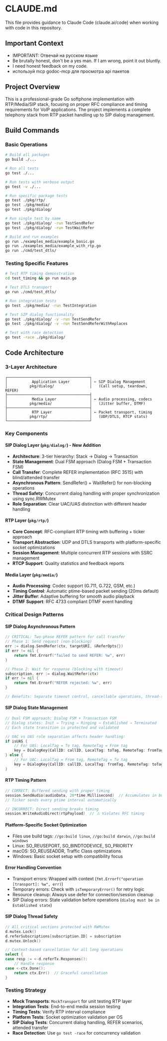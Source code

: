 # CLAUDE.md

This file provides guidance to Claude Code (claude.ai/code) when working with code in this repository.

## Important Context
- IMPORTANT: Отвечай на русском языке
- Be brutally honest, don't be a yes man. If I am wrong, point it out bluntly.
- I need honest feedback on my code.
- используй mcp godoc-mcp для просмотра api пакетов

## Project Overview
This is a professional-grade Go softphone implementation with RTP/Media/SIP stack, focusing on proper RFC compliance and timing requirements for VoIP applications. The project implements a complete telephony stack from RTP packet handling up to SIP dialog management.

## Build Commands

### Basic Operations
```bash
# Build all packages
go build ./...

# Run all tests
go test ./...

# Run tests with verbose output
go test -v ./...

# Run specific package tests
go test ./pkg/rtp/
go test ./pkg/media/
go test ./pkg/dialog/

# Run single test by name
go test ./pkg/dialog/ -run TestSendRefer
go test ./pkg/dialog/ -run TestWaitRefer

# Build and run examples
go run ./examples_media/example_basic.go
go run ./examples_media/example_with_rtp.go
go run ./cmd/test_dtls/
```

### Testing Specific Features
```bash
# Test RTP timing demonstration
cd test_timing && go run main.go

# Test DTLS transport
go run ./cmd/test_dtls/

# Run integration tests
go test ./pkg/media/ -run TestIntegration

# Test SIP dialog functionality
go test ./pkg/dialog/ -v -run TestSendRefer
go test ./pkg/dialog/ -v -run TestSendReferWithReplaces

# Test with race detection
go test -race ./pkg/dialog/
```

## Code Architecture

### 3-Layer Architecture
```
┌─────────────────────────────────────┐
│           Application Layer         │ ← SIP Dialog Management
│          pkg/dialog/                │   (Call setup, teardown, REFER)
├─────────────────────────────────────┤
│           Media Layer               │ ← Audio processing, codecs
│          pkg/media/                 │   (Jitter buffer, DTMF)
├─────────────────────────────────────┤
│           RTP Layer                 │ ← Packet transport, timing
│          pkg/rtp/                   │   (UDP/DTLS, RTCP stats)
└─────────────────────────────────────┘
```

### Key Components

#### SIP Dialog Layer (`pkg/dialog/`) - New Addition
- **Architecture**: 3-tier hierarchy: Stack → Dialog → Transaction
- **State Management**: Dual FSM approach (Dialog FSM + Transaction FSM)
- **Call Transfer**: Complete REFER implementation (RFC 3515) with blind/attended transfer
- **Asynchronous Pattern**: SendRefer() + WaitRefer() for non-blocking operations
- **Thread Safety**: Concurrent dialog handling with proper synchronization using sync.RWMutex
- **Role Separation**: Clear UAC/UAS distinction with different header handling

#### RTP Layer (`pkg/rtp/`)
- **Core Concept**: RFC-compliant RTP timing with buffering + ticker approach
- **Transport Abstraction**: UDP and DTLS transports with platform-specific socket optimizations
- **Session Management**: Multiple concurrent RTP sessions with SSRC management
- **RTCP Support**: Quality statistics and feedback reports

#### Media Layer (`pkg/media/`)
- **Audio Processing**: Codec support (G.711, G.722, GSM, etc.)
- **Timing Control**: Automatic ptime-based packet sending (20ms default)
- **Jitter Buffer**: Adaptive buffering for smooth audio playback
- **DTMF Support**: RFC 4733 compliant DTMF event handling

### Critical Design Patterns

#### SIP Dialog Asynchronous Pattern
```go
// CRITICAL: Two-phase REFER pattern for call transfer
// Phase 1: Send request (non-blocking)
err := dialog.SendRefer(ctx, targetURI, &ReferOpts{})
if err != nil {
    return fmt.Errorf("failed to send REFER: %w", err)
}

// Phase 2: Wait for response (blocking with timeout)
subscription, err := dialog.WaitRefer(ctx)
if err != nil {
    return fmt.Errorf("REFER rejected: %w", err)
}

// Benefits: Separate timeout control, cancellable operations, thread-safe
```

#### SIP Dialog State Management
```go
// Dual FSM approach: Dialog FSM + Transaction FSM
// Dialog states: Init → Trying → Ringing → Established → Terminated
// Each state transition is protected and validated

// UAC vs UAS role separation affects header handling:
if isUAS {
    // For UAS: LocalTag = To tag, RemoteTag = From tag
    key = DialogKey{CallID: callID, LocalTag: toTag, RemoteTag: fromTag}
} else {
    // For UAC: LocalTag = From tag, RemoteTag = To tag  
    key = DialogKey{CallID: callID, LocalTag: fromTag, RemoteTag: toTag}
}
```

#### RTP Timing Pattern
```go
// CORRECT: Buffered sending with proper timing
session.SendAudio(audioData, 20*time.Millisecond)  // Accumulates in buffer
// Ticker sends every ptime interval automatically

// INCORRECT: Direct sending breaks timing
session.WriteAudioDirect(rtpPayload)  // ⚠️ Violates RFC timing
```

#### Platform-Specific Socket Optimization
- Files use build tags: `//go:build linux`, `//go:build darwin`, `//go:build windows`
- Linux: SO_REUSEPORT, SO_BINDTODEVICE, SO_PRIORITY
- macOS: SO_REUSEADDR, Traffic Class optimizations
- Windows: Basic socket setup with compatibility focus

#### Error Handling Convention
- Transport errors: Wrapped with context (`fmt.Errorf("operation [transport]: %w", err)`)
- Temporary errors: Check with `isTemporaryError()` for retry logic
- Resource cleanup: Always use defer for connection/session cleanup
- SIP Dialog errors: State validation before operations (`dialog must be in Established state`)

#### SIP Dialog Thread Safety
```go
// All critical sections protected with RWMutex
d.mutex.Lock()
d.referSubscriptions[subscription.ID] = subscription
d.mutex.Unlock()

// Context-based cancellation for all long operations
select {
case resp := <-d.referTx.Responses():
    // Handle response
case <-ctx.Done():
    return ctx.Err()  // Graceful cancellation
}
```

### Testing Strategy
- **Mock Transports**: `MockTransport` for unit testing RTP layer
- **Integration Tests**: End-to-end media session testing
- **Timing Tests**: Verify RTP interval compliance
- **Platform Tests**: Socket optimization validation per OS
- **SIP Dialog Tests**: Concurrent dialog handling, REFER scenarios, attended transfer
- **Race Detection**: Use `go test -race` for concurrency validation